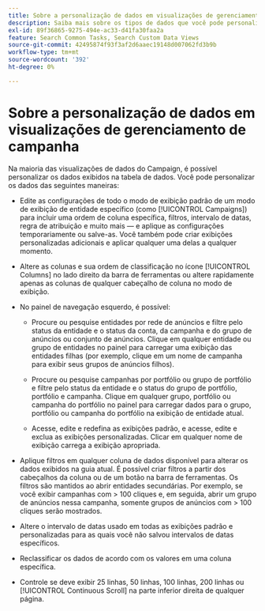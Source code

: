 ```yaml
---
title: Sobre a personalização de dados em visualizações de gerenciamento de campanha
description: Saiba mais sobre os tipos de dados que você pode personalizar nas visualizações de dados do Campaign.
exl-id: 89f36865-9275-494e-ac33-d41fa30faa2a
feature: Search Common Tasks, Search Custom Data Views
source-git-commit: 42495874f93f3af2d6aaec19148d007062fd3b9b
workflow-type: tm+mt
source-wordcount: '392'
ht-degree: 0%

---
```


# Sobre a personalização de dados em visualizações de gerenciamento de campanha

<!-- Add info about new UI -->

Na maioria das visualizações de dados do Campaign, é possível personalizar os dados exibidos na tabela de dados. Você pode personalizar os dados das seguintes maneiras:

* Edite as configurações de todo o modo de exibição padrão de um modo de exibição de entidade específico (como [!UICONTROL Campaigns]) para incluir uma ordem de coluna específica, filtros, intervalo de datas, regra de atribuição e muito mais — e aplique as configurações temporariamente ou salve-as. Você também pode criar exibições personalizadas adicionais e aplicar qualquer uma delas a qualquer momento.

* Altere as colunas e sua ordem de classificação no ícone [!UICONTROL Columns] no lado direito da barra de ferramentas ou altere rapidamente apenas as colunas de qualquer cabeçalho de coluna no modo de exibição.

* No painel de navegação esquerdo, é possível:

   * Procure ou pesquise entidades por rede de anúncios e filtre pelo status da entidade e o status da conta, da campanha e do grupo de anúncios ou conjunto de anúncios. Clique em qualquer entidade ou grupo de entidades no painel para carregar uma exibição das entidades filhas (por exemplo, clique em um nome de campanha para exibir seus grupos de anúncios filhos).

   * Procure ou pesquise campanhas por portfólio ou grupo de portfólio e filtre pelo status da entidade e o status do grupo de portfólio, portfólio e campanha. Clique em qualquer grupo, portfólio ou campanha do portfólio no painel para carregar dados para o grupo, portfólio ou campanha do portfólio na exibição de entidade atual.

   * Acesse, edite e redefina as exibições padrão, e acesse, edite e exclua as exibições personalizadas. Clicar em qualquer nome de exibição carrega a exibição apropriada.

* Aplique filtros em qualquer coluna de dados disponível para alterar os dados exibidos na guia atual. É possível criar filtros a partir dos cabeçalhos da coluna ou de um botão na barra de ferramentas. Os filtros são mantidos ao abrir entidades secundárias. Por exemplo, se você exibir campanhas com \> 100 cliques e, em seguida, abrir um grupo de anúncios nessa campanha, somente grupos de anúncios com \> 100 cliques serão mostrados.

* Altere o intervalo de datas usado em todas as exibições padrão e personalizadas para as quais você não salvou intervalos de datas específicos.

* Reclassificar os dados de acordo com os valores em uma coluna específica.

* Controle se deve exibir 25 linhas, 50 linhas, 100 linhas, 200 linhas ou [!UICONTROL Continuous Scroll] na parte inferior direita de qualquer página.
